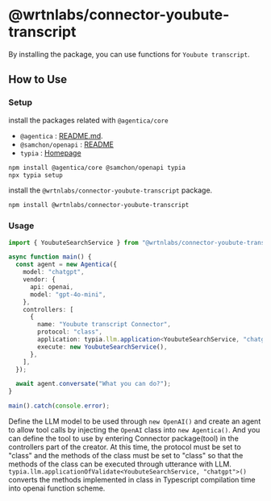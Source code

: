 # @wrtnlabs/connector-youbute-transcript

By installing the package, you can use functions for `Youbute transcript`.

## How to Use

### Setup

install the packages related with `@agentica/core`

- `@agentica` : [README.md](https://github.com/wrtnlabs/agentica).
- `@samchon/openapi` : [README](https://github.com/samchon/openapi)
- `typia` : [Homepage](https://typia.io/)

```bash
npm install @agentica/core @samchon/openapi typia
npx typia setup
```

install the `@wrtnlabs/connector-youbute-transcript` package.

```bash
npm install @wrtnlabs/connector-youbute-transcript
```

### Usage

```ts
import { YoubuteSearchService } from "@wrtnlabs/connector-youbute-transcript";

async function main() {
  const agent = new Agentica({
    model: "chatgpt",
    vendor: {
      api: openai,
      model: "gpt-4o-mini",
    },
    controllers: [
      {
        name: "Youbute transcript Connector",
        protocol: "class",
        application: typia.llm.application<YoubuteSearchService, "chatgpt">(),
        execute: new YoubuteSearchService(),
      },
    ],
  });

  await agent.conversate("What you can do?");
}

main().catch(console.error);
```

Define the LLM model to be used through `new OpenAI()` and create an agent to allow tool calls by injecting the `OpenAI` class into `new Agentica()`. And you can define the tool to use by entering Connector package(tool) in the controllers part of the creator. At this time, the protocol must be set to "class" and the methods of the class must be set to "class" so that the methods of the class can be executed through utterance with LLM. `typia.llm.applicationOfValidate<YoubuteSearchService, "chatgpt">()` converts the methods implemented in class in Typescript compilation time into openai function scheme.
